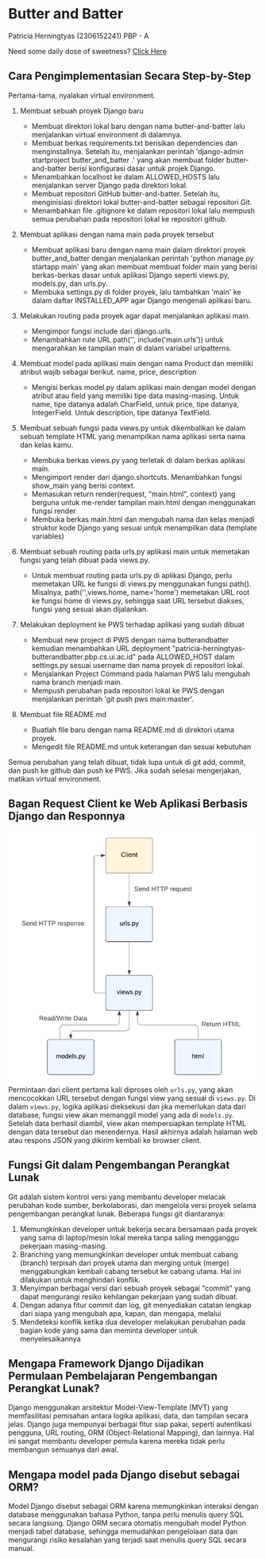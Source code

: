 # Butter and Batter #

Patricia Herningtyas (2306152241)
PBP - A

Need some daily dose of sweetness? [Click Here](http://patricia-herningtyas-butterandbatter.pbp.cs.ui.ac.id/)

## Cara Pengimplementasian Secara Step-by-Step ##

Pertama-tama, nyalakan virtual environment.

1) Membuat sebuah proyek Django baru
    - Membuat direktori lokal baru dengan nama butter-and-batter lalu menjalankan virtual environment di dalamnya.
    - Membuat berkas requirements.txt berisikan dependencies dan menginstallnya. Setelah itu, menjalankan perintah 'django-admin startproject butter_and_batter .' yang akan membuat folder butter-and-batter berisi konfigurasi dasar untuk projek Django.
    - Menambahkan localhost ke dalam ALLOWED_HOSTS lalu menjalankan server Django pada direktori lokal.
    - Membuat repositori GitHub butter-and-batter. Setelah itu, menginisiasi direktori lokal butter-and-batter sebagai repositori Git.
    - Menambahkan file .gitignore ke dalam repositori lokal lalu mempush semua perubahan pada repositori lokal ke repositori github.
    
2) Membuat aplikasi dengan nama main pada proyek tersebut
    - Membuat aplikasi baru dengan nama main dalam direktori proyek butter_and_batter dengan menjalankan perintah 'python manage.py startapp main' yang akan membuat membuat folder main yang berisi berkas-berkas dasar untuk aplikasi Django seperti views.py, models.py, dan urls.py.
    - Membuka settings.py di folder proyek, lalu tambahkan 'main' ke dalam daftar INSTALLED_APP agar Django mengenali aplikasi baru.

3) Melakukan routing pada proyek agar dapat menjalankan aplikasi main.
    - Mengimpor fungsi include dari django.urls.
    - Menambahkan rute URL path('', include('main.urls')) untuk mengarahkan ke tampilan main di dalam variabel urlpatterns.

4) Membuat model pada aplikasi main dengan nama Product dan memiliki atribut wajib sebagai berikut.
name, price, description
    - Mengisi berkas model.py dalam aplikasi main dengan model dengan atribut atau field yang memiliki tipe data masing-masing. Untuk name, tipe datanya adalah CharField, untuk price, tipe datanya, IntegerField. Untuk description, tipe datanya TextField.

5) Membuat sebuah fungsi pada views.py untuk dikembalikan ke dalam sebuah template HTML yang menampilkan nama aplikasi serta nama dan kelas kamu.
    - Membuka berkas views.py yang terletak di dalam berkas aplikasi main.
    - Mengimport render dari django.shortcuts. Menambahkan fungsi show_main yang berisi context.
    - Memasukan return render(request, "main.html", context) yang berguna untuk me-render tampilan main.html dengan menggunakan fungsi render
    - Membuka berkas main.html dan mengubah nama dan kelas menjadi struktur kode Django yang sesuai untuk menampilkan data (template variables)

6) Membuat sebuah routing pada urls.py aplikasi main untuk memetakan fungsi yang telah dibuat pada views.py.
    - Untuk membuat routing pada urls.py di aplikasi Django, perlu memetakan URL ke fungsi di views.py menggunakan fungsi path(). Misalnya, path('',views.home, name='home') memetakan URL root ke fungsi home di views.py, sehingga saat URL tersebut diakses, fungsi yang sesuai akan dijalankan.

7) Melakukan deployment ke PWS terhadap aplikasi yang sudah dibuat
    - Membuat new project di PWS dengan nama butterandbatter kemudian menambahkan URL deployment "patricia-herningtyas-butterandbatter.pbp.cs.ui.ac.id" pada ALLOWED_HOST dalam settings.py sesuai username dan nama proyek di repositori lokal.
    - Menjalankan Project Command pada halaman PWS lalu mengubah nama branch menjadi main.
    - Mempush perubahan pada repositori lokal ke PWS dengan menjalankan perintah 'git push pws main:master'.

8) Membuat file README.md
    - Buatlah file baru dengan nama README.md di direktori utama proyek.
    - Mengedit file README.md untuk keterangan dan sesuai kebutuhan

Semua perubahan yang telah dibuat, tidak lupa untuk di git add, commit, dan push ke github dan push ke PWS. Jika sudah selesai mengerjakan, matikan virtual environment.

## Bagan Request Client ke Web Aplikasi Berbasis Django dan Responnya ##
![alt text](Flowchart.png)
Permintaan dari client pertama kali diproses oleh `urls.py`, yang akan mencocokkan URL tersebut dengan fungsi view yang sesuai di `views.py`. Di dalam `views.py`, logika aplikasi dieksekusi dan jika memerlukan data dari database, fungsi view akan memanggil model yang ada di `models.py`. Setelah data berhasil diambil, view akan mempersiapkan template HTML dengan data tersebut dan merendernya. Hasil akhirnya adalah halaman web atau respons JSON yang dikirim kembali ke browser client.

## Fungsi Git dalam Pengembangan Perangkat Lunak ##
Git adalah sistem kontrol versi yang membantu developer melacak perubahan kode sumber, berkolaborasi, dan mengelola versi proyek selama pengembangan perangkat lunak. Beberapa fungsi git diantaranya:
1. Memungkinkan developer untuk bekerja secara bersamaan pada proyek yang sama di laptop/mesin lokal mereka tanpa saling mengganggu pekerjaan masing-masing.
2. Branching yang memungkinkan developer untuk membuat cabang (branch) terpisah dari proyek utama dan merging untuk (merge) menggabungkan kembali cabang tersebut ke cabang utama. Hal ini dilakukan untuk menghindari konflik.
3. Menyimpan berbagai versi dari sebuah proyek sebagai "commit" yang dapat mengurangi resiko kehilangan pekerjaan yang sudah dibuat.
4. Dengan adanya fitur commit dan log, git menyediakan catatan lengkap dari siapa yang mengubah apa, kapan, dan mengapa, melalui 
5. Mendeteksi konflik ketika dua developer melakukan perubahan pada bagian kode yang sama dan meminta developer untuk menyelesaikannya

## Mengapa Framework Django Dijadikan Permulaan Pembelajaran Pengembangan Perangkat Lunak? ##
Django menggunakan arsitektur Model-View-Template (MVT) yang memfasilitasi pemisahan antara logika aplikasi, data, dan tampilan secara jelas. Django juga mempunyai berbagai fitur siap pakai, seperti autentikasi pengguna, URL routing, ORM (Object-Relational Mapping), dan lainnya. Hal ini sangat membantu developer pemula karena mereka tidak perlu membangun semuanya dari awal.


## Mengapa model pada Django disebut sebagai ORM? ##
Model Django disebut sebagai ORM karena memungkinkan interaksi dengan database menggunakan bahasa Python, tanpa perlu menulis query SQL secara langsung. Django ORM secara otomatis mengubah model Python menjadi tabel database, sehingga memudahkan pengelolaan data dan mengurangi risiko kesalahan yang terjadi saat menulis query SQL secara manual.